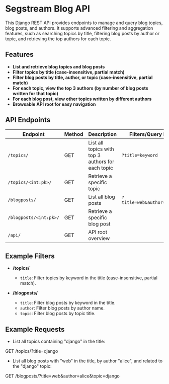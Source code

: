 # Segstream Blog API

This Django REST API provides endpoints to manage and query blog topics, blog posts, and authors. It supports advanced filtering and aggregation features, such as searching topics by title, filtering blog posts by author or topic, and retrieving the top authors for each topic.

## Features

- **List and retrieve blog topics and blog posts**
- **Filter topics by title (case-insensitive, partial match)**
- **Filter blog posts by title, author, or topic (case-insensitive, partial match)**
- **For each topic, view the top 3 authors (by number of blog posts written for that topic)**
- **For each blog post, view other topics written by different authors**
- **Browsable API root for easy navigation**

## API Endpoints

| Endpoint                       | Method | Description                                             | Filters/Query Params Example         |
|---------------------------------|--------|---------------------------------------------------------|--------------------------------------|
| `/topics/`                     | GET    | List all topics with top 3 authors for each topic       | `?title=keyword`                     |
| `/topics/<int:pk>/`            | GET    | Retrieve a specific topic                               |                                      |
| `/blogposts/`                  | GET    | List all blog posts                                     | `?title=web&author=alice&topic=django`|
| `/blogposts/<int:pk>/`         | GET    | Retrieve a specific blog post                           |                                      |
| `/api/`                        | GET    | API root overview                                       |                                      |

## Example Filters

- **/topics/**  
  - `title`: Filter topics by keyword in the title (case-insensitive, partial match).

- **/blogposts/**  
  - `title`: Filter blog posts by keyword in the title.
  - `author`: Filter blog posts by author name.
  - `topic`: Filter blog posts by topic title.

## Example Requests

- List all topics containing "django" in the title:

GET /topics/?title=django

- List all blog posts with "web" in the title, by author "alice", and related to the "django" topic:

GET /blogposts/?title=web&author=alice&topic=django